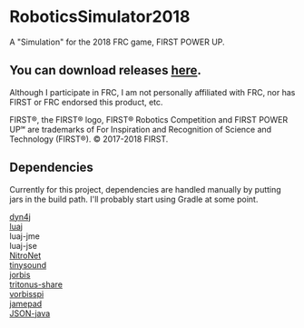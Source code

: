 # RoboticsSimulator2018
A "Simulation" for the 2018 FRC game, FIRST POWER UP.

## You can download releases [here](https://github.com/FRCTeam871/RoboticsSimulator2018/releases).

Although I participate in FRC, I am not personally affiliated with FRC, nor has FIRST or FRC endorsed this product, etc.

FIRST®, the FIRST® logo, FIRST® Robotics Competition and FIRST POWER UP℠ are trademarks of For Inspiration and Recognition of Science and Technology (FIRST®). © 2017-2018 FIRST.

## Dependencies
Currently for this project, dependencies are handled manually by putting jars in the build path. I'll probably start using Gradle at some point.<br>

[dyn4j](https://github.com/dyn4j/dyn4j/)<br>
[luaj](https://github.com/darmie/LuaJ)<br>
luaj-jme<br>
luaj-jse<br>
[NitroNet](https://github.com/jmrapp1/NitroNet)<br>
[tinysound](https://github.com/finnkuusisto/TinySound)<br>
[jorbis](https://github.com/finnkuusisto/TinySound/tree/master/lib)<br>
[tritonus-share](https://github.com/finnkuusisto/TinySound/tree/master/lib)<br>
[vorbisspi](https://github.com/finnkuusisto/TinySound/tree/master/lib)<br>
[jamepad](https://github.com/williamahartman/Jamepad)<br>
[JSON-java](https://github.com/stleary/JSON-java)<br>
